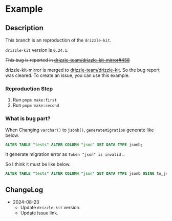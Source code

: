 # Example

## Description

This branch is an reproduction of the `drizzle-kit`.

`drizzle-kit` version is `0.24.1`.

<del>This bug is reported in [drizzle-team/drizzle-kit-mirror#458](https://github.com/drizzle-team/drizzle-kit-mirror/issues/458)</del>

drizzle-kit-mirror is merged to [drizzle-team/drizzle-kit](https://github.com/drizzle-team/drizzle-orm). So the bug report was cleared. To create an issue, you can use this example.

### Reproduction Step

1. Run `pnpm make:first`
2. Run `pnpm make:second`

### What is bug part?

When Changing `varchar()` to `jsonb()`, `generateMigration` generate like below.

```sql
ALTER TABLE "tests" ALTER COLUMN "json" SET DATA TYPE jsonb;
```

It generate migration error as `Token "json" is invalid.`.

So I think it must be like below.

```sql
ALTER TABLE "tests" ALTER COLUMN "json" SET DATA TYPE jsonb USING to_jsonb("json");
```

## ChangeLog

- 2024-08-23
  - Update `drizzle-kit` version.
  - Update issue link.
